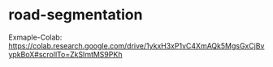 # road-segmentation

Exmaple-Colab: https://colab.research.google.com/drive/1ykxH3xP1vC4XmAQk5MgsGxCjBvypkBoX#scrollTo=ZkSImtMS9PKh